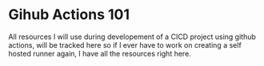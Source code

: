 # Gihub Actions 101

All resources I will use during developement of a CICD project using github actions, will be tracked here so if I ever have to work on creating a self hosted runner again, I have all the resources right here.
